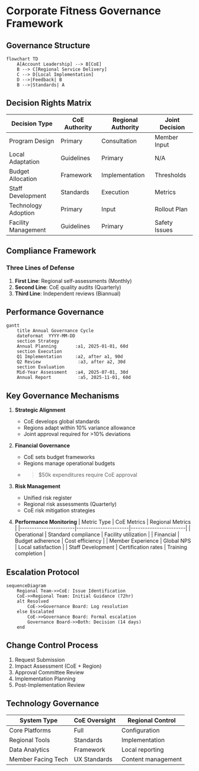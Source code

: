 # Corporate Fitness Governance Framework

## Governance Structure
```mermaid
flowchart TD
    A[Account Leadership] --> B[CoE]
    B --> C[Regional Service Delivery]
    C --> D[Local Implementation]
    D -->|Feedback| B
    B -->|Standards| A
```

## Decision Rights Matrix
| Decision Type                | CoE Authority | Regional Authority | Joint Decision |
|------------------------------|---------------|--------------------|----------------|
| Program Design               | Primary       | Consultation       | Member Input   |
| Local Adaptation             | Guidelines    | Primary            | N/A            |
| Budget Allocation            | Framework     | Implementation     | Thresholds     |
| Staff Development            | Standards     | Execution          | Metrics        |
| Technology Adoption          | Primary       | Input              | Rollout Plan   |
| Facility Management          | Guidelines    | Primary            | Safety Issues  |

## Compliance Framework
### Three Lines of Defense
1. **First Line**: Regional self-assessments (Monthly)
2. **Second Line**: CoE quality audits (Quarterly)
3. **Third Line**: Independent reviews (Biannual)

## Performance Governance
```mermaid
gantt
    title Annual Governance Cycle
    dateFormat  YYYY-MM-DD
    section Strategy
    Annual Planning       :a1, 2025-01-01, 60d
    section Execution
    Q1 Implementation     :a2, after a1, 90d
    Q2 Review              :a3, after a2, 30d
    section Evaluation
    Mid-Year Assessment   :a4, 2025-07-01, 30d
    Annual Report          :a5, 2025-11-01, 60d
```

## Key Governance Mechanisms
1. **Strategic Alignment**
   - CoE develops global standards
   - Regions adapt within 10% variance allowance
   - Joint approval required for >10% deviations

2. **Financial Governance**
   - CoE sets budget frameworks
   - Regions manage operational budgets
   - >$50k expenditures require CoE approval

3. **Risk Management**
   - Unified risk register
   - Regional risk assessments (Quarterly)
   - CoE risk mitigation strategies

4. **Performance Monitoring**
   | Metric Type           | CoE Metrics          | Regional Metrics       |
   |-----------------------|----------------------|-----------------------|
   | Operational           | Standard compliance  | Facility utilization   |
   | Financial             | Budget adherence     | Cost efficiency        |
   | Member Experience     | Global NPS           | Local satisfaction     |
   | Staff Development      | Certification rates  | Training completion    |

## Escalation Protocol
```mermaid
sequenceDiagram
    Regional Team->>CoE: Issue Identification
    CoE->>Regional Team: Initial Guidance (72hr)
    alt Resolved
        CoE->>Governance Board: Log resolution
    else Escalated
        CoE->>Governance Board: Formal escalation
        Governance Board->>Both: Decision (14 days)
    end
```

## Change Control Process
1. Request Submission
2. Impact Assessment (CoE + Region)
3. Approval Committee Review
4. Implementation Planning
5. Post-Implementation Review

## Technology Governance
| System Type             | CoE Oversight        | Regional Control      |
|-------------------------|----------------------|-----------------------|
| Core Platforms          | Full                 | Configuration         |
| Regional Tools          | Standards            | Implementation        |
| Data Analytics          | Framework            | Local reporting       |
| Member Facing Tech      | UX Standards         | Content management    |


